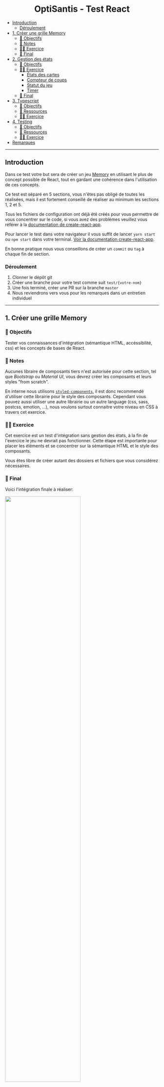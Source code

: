 <h1 align="center">OptiSantis - Test React</h1>

- [Introduction](#introduction)
  - [Déroulement](#déroulement)
- [1. Créer une grille Memory](#1-créer-une-grille-memory)
  - [🎯 Objectifs](#-objectifs)
  - [📝 Notes](#-notes)
  - [👨‍💻 Exercice](#-exercice)
  - [🎉 Final](#-final)
- [2. Gestion des états](#2-gestion-des-états)
  - [🎯 Objectifs](#-objectifs-1)
  - [👨‍💻 Exercice](#-exercice-1)
    - [États des cartes](#états-des-cartes)
    - [Compteur de coups](#compteur-de-coups)
    - [Statut du jeu](#statut-du-jeu)
    - [Timer](#timer)
  - [🎉 Final](#-final-1)
- [3. Typescript](#3-typescript)
  - [🎯 Objectifs](#-objectifs-2)
  - [🔗 Ressources](#-ressources)
  - [👨‍💻 Exercice](#-exercice-2)
- [4. Testing](#4-testing)
  - [🎯 Objectifs](#-objectifs-3)
  - [🔗 Ressources](#-ressources-1)
  - [👨‍💻 Exercice](#-exercice-3)
- [Remarques](#remarques)

---

## Introduction

Dans ce test votre but sera de créer un jeu [Memory](https://fr.wikipedia.org/wiki/Memory_(jeu)) en utilisant le plus de concept possible de React, tout en gardant une cohérence dans l'utilisation de ces concepts. 

Ce test est séparé en 5 sections, vous n'êtes pas obligé de toutes les réalisées, mais il est fortement conseillé de réaliser au minimum les sections 1, 2 et 5.

Tous les fichiers de configuration ont déjà été créés pour vous permettre de vous concentrer sur le code, si vous avez des problèmes veuillez vous référer à la [documentation de create-react-app](https://create-react-app.dev/docs/troubleshooting).

Pour lancer le test dans votre navigateur il vous suffit de lancer `yarn start` ou `npm start` dans votre terminal. [Voir la documentation create-react-app](https://create-react-app.dev/docs/getting-started).

En bonne pratique nous vous conseillons de créer un `commit` ou `tag` à chaque fin de section.

### Déroulement

1. Clonner le dépôt git
2. Créer une branche pour votre test comme suit `test/{votre-nom}`
3. Une fois terminé, créer une PR sur la branche `master`
4. Nous reviendrons vers vous pour les remarques dans un entretien individuel

---

## 1. Créer une grille Memory

### 🎯 Objectifs

Tester vos connaissances d'intégration (sémantique HTML, accéssibilité, css) et les concepts de bases de React.

### 📝 Notes

Aucunes libraire de composants tiers n'est autorisée pour cette section, tel que _Bootstrap_ ou _Material UI_, vous devrez créer les composants et leurs styles "from scratch".

En interne nous utilisons [`styled-components`](https://styled-components.com), il est donc recommendé d'utiliser cette librairie pour le style des composants. Cependant vous pouvez aussi utiliser une autre librairie ou un autre language (css, sass, postcss, emotion, ...), nous voulons surtout connaitre votre niveau en CSS à travers cet exercice.

### 👨‍💻 Exercice

Cet exercice est un test d'intégration sans gestion des états, à la fin de l'exercice le jeu ne devrait pas fonctionner. Cette étape est importante pour placer les éléments et se concentrer sur la sémantique HTML et le style des composants.

Vous êtes libre de créer autant des dossiers et fichiers que vous considérez nécessaires.

### 🎉 Final

Voici l'intégration finale à réaliser:

<img src=".docs/01/final.png" width="70%" />


---

## 2. Gestion des états

### 🎯 Objectifs

Tester vos connaissances sur les concepts d'états (`state`) d'un composant. Avec l'utilisation d'outils tels que les [`Context`](https://reactjs.org/docs/context.html), [`hooks`](https://reactjs.org/docs/hooks-intro.html) ou même [`Redux`](https://redux.js.org/).

### 👨‍💻 Exercice

#### États des cartes

Les cartes ont _trois_ états :

- `idle`: La carte n'a pas été cliquée, un background uni blanc est visible.
  
  <img src="./.docs/components/card-idle.png" width="100px" />
  
- `active`: La carte a été cliquée, on affiche l'image du fruit.
  
  <img src="./.docs/components/card-active.png" width="100px" />
  
- `found`: La carte et sa paire ont été trouvées, il n'est plus possible de cliquer sur la carte.
  
  <img src="./.docs/components/card-found.png" width="100px" />

#### Compteur de coups

Lorsque **deux** cartes sont retournées le compteur de coups doit augmenté de `1`.

<img src="./.docs/components/moves.png" width="200px" />

#### Statut du jeu

_Trois_ états du jeu sont disponibles:

- `new`: tous les états sont réinitialisés, le timer doit afficher: `00:00`, le compteur de coups: `0` et toutes les cartes doivent être `idle`.
  
  Au clique du bouton `réinitialiser`, l'état  du jeu doit passer à `new`.

- `running`: le timer doit être lancé, les coups doivent être comptabilisés.
  
  Au clique d'une carte `idle`, l'état  du jeu doit passer à `running`.

- `finish`: le timer est arrété et les coups sur les cartes ne sont plus comptabilisés.

  Lorsque toutes les cartes ont un état `found`, l'état  du jeu doit passer à `finish`.

#### Timer

Le timer commence lorsque l'on clique sur une carte `idle` et que l'état du jeu est `new`.
Il s'arrête une fois que l'état du jeu est à `finish`.

<img src="./.docs/components/timer.png" width="130px" />

### 🎉 Final

Voici un exemple de jeu en cours:

<img src=".docs/02/final.png" width="70%" />

---

## 3. Typescript

### 🎯 Objectifs

Cet exercice nous permet de connaitre votre niveau sur Typescript.

### 🔗 Ressources

- https://www.typescriptlang.org/
- https://create-react-app.dev/docs/adding-typescript/

### 👨‍💻 Exercice

Vous devez installer typescript, soit manuellement, soit grâce à [create-react-app](https://create-react-app.dev/docs/adding-typescript/).

Une fois typescript installé, vous devez modifier vos fichiers en `.ts` ou `.tsx`, pour ensuite créer et utiliser les types dans vos composants.

> 🚨 Il est possible que la version de typescript installé localement, rentre en conflit avec celle installée sur votre IDE par défaut;
>
> Sur vscode par exemple il vous faudra changer la version pour utiliser celle de votre `workspace`. Pour ce faire il faut aller dans un fichier `.ts` ou `.tsx`, ensuite faire la combinaise clavier `cmd`+`shfit`+`p`, puis taper `TypeScript: Select TypeScript Version...`, et enfin sélectionner la version `Workspace` ou une version supérieure à `4.1.x`.

L'exercice est considéré comme réalisé, une fois qu'il n'y a plus d'erreur typescript sur votre IDE et/ou lors de la compilation de développement.

---

## 4. Testing

### 🎯 Objectifs

Cet exercice nous permet de connaitre votre niveau sur les tests unitaires.

### 🔗 Ressources

- [CRA - Running Tests](https://create-react-app.dev/docs/running-tests)
- [Jest](https://jestjs.io/)
- [Testing Library](https://testing-library.com/docs/)

### 👨‍💻 Exercice

Vous devez créer au moins un test pour un composant, de préférence le composant principal de votre application.

Si vous n'avez jamais créé ou utilisé de tests, nous vous recommendons de regarder [la documentation de create-react-app](https://create-react-app.dev/docs/running-tests).

Pour lancer un test il suffit de lancer `yarn test` dans votre terminal.

---

## Remarques

Cette section n'est pas un exercice, si vous avez des remarques sur le tests ou sur le code que vous avez écrit, nous vous recommandons de les ajouter lors de votre pull request.

Si vous n'avez pas eu le temps de faire toutes les sections ou juste en parties, nous vous conseillons d'ajouter quelques lignes pour nous expliquer pourquoi.

En espérant que l'exercice vous aura plut, avec un peu de chance appris de nouveaux concepts.
